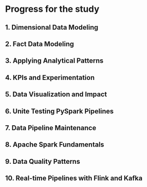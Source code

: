 # Progress for the study

## 1. Dimensional Data Modeling

## 2. Fact Data Modeling

## 3. Applying Analytical Patterns

## 4. KPIs and Experimentation

## 5. Data Visualization and Impact

## 6. Unite Testing PySpark Pipelines

## 7. Data Pipeline Maintenance

## 8. Apache Spark Fundamentals

## 9. Data Quality Patterns

## 10. Real-time Pipelines with Flink and Kafka
